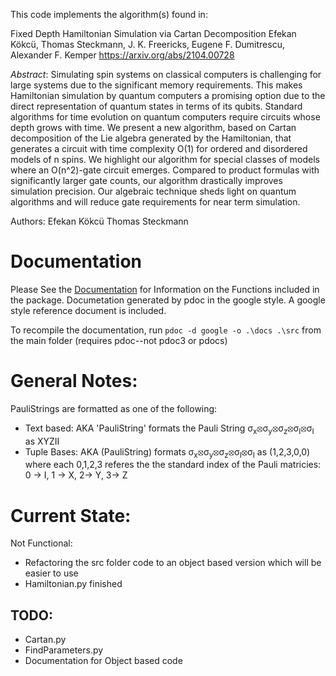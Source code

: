 This code implements the algorithm(s) found in:

Fixed Depth Hamiltonian Simulation via Cartan Decomposition
Efekan Kökcü, Thomas Steckmann, J. K. Freericks, Eugene F. Dumitrescu, Alexander F. Kemper
https://arxiv.org/abs/2104.00728

_Abstract_:
Simulating spin systems on classical computers is challenging for large systems due to the significant memory requirements. This makes Hamiltonian simulation by quantum computers a promising option due to the direct representation of quantum states in terms of its qubits. Standard algorithms for time evolution on quantum computers require circuits whose depth grows with time. We present a new algorithm, based on Cartan decomposition of the Lie algebra generated by the Hamiltonian, that generates a circuit with time complexity O(1) for ordered and disordered models of n spins. We highlight our algorithm for special classes of models where an O(n^2)-gate circuit emerges. Compared to product formulas with significantly larger gate counts, our algorithm drastically improves simulation precision. Our algebraic technique sheds light on quantum algorithms and will reduce gate requirements for near term simulation.

Authors:
  Efekan Kökcü
  Thomas Steckmann

# Documentation
Please See the [Documentation](docs/) for Information on the Functions included in the package. Documetation generated by pdoc in the google style. A google style reference document is included. 

To recompile the documentation, run 
`pdoc -d google -o .\docs .\src` 
from the main folder (requires pdoc--not pdoc3 or pdocs) 

# General Notes:
PauliStrings are formatted as one of the following:
* Text based: AKA 'PauliString' formats the Pauli String σ<sub>x</sub>⦻σ<sub>y</sub>⦻σ<sub>z</sub>⦻σ<sub>I</sub>⦻σ<sub>I</sub> as XYZII
* Tuple Bases: AKA (PauliString) formats σ<sub>x</sub>⦻σ<sub>y</sub>⦻σ<sub>z</sub>⦻σ<sub>I</sub>⦻σ<sub>I</sub> as (1,2,3,0,0) where each 0,1,2,3 referes the the standard index of the Pauli matricies: 0 -> I, 1 -> X, 2-> Y, 3-> Z

# Current State:
Not Functional:
 * Refactoring the src folder code to an object based version which will be easier to use
 * Hamiltonian.py finished
## TODO: 
 * Cartan.py
 * FindParameters.py
 * Documentation for Object based code

